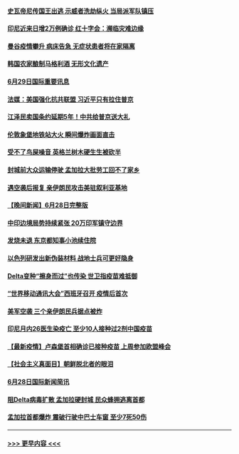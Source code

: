 #### [史瓦帝尼传国王出逃 示威者洗劫纵火 当局派军队镇压](../pages/prog202/a103153819.md?t=06292201) 
#### [印尼近来日增2万例确诊 红十字会：濒临灾难边缘](../pages/prog202/a103153800.md?t=06292201) 
#### [曼谷疫情攀升 病床告急 无症状患者将在家隔离](../pages/prog202/a103153743.md?t=06292201) 
#### [韩国农家酿制马格利酒 无形文化遗产](../pages/prog202/a103153703.md?t=06292201) 
#### [6月29日国际重要讯息](../pages/prog202/a103153688.md?t=06292201) 
#### [法媒：美国强化抗共联盟 习近平只有拉住普京](../pages/prog202/a103153707.md?t=06292201) 
#### [江泽民卖国条约延期5年！中共给普京送大礼](../pages/prog202/a103153687.md?t=06292201) 
#### [伦敦象堡地铁站大火 瞬间爆炸画面直击](../pages/prog202/a103153674.md?t=06292201) 
#### [受不了鸟屎噪音 英格兰树木硬生生被砍半](../pages/prog202/a103153649.md?t=06292201) 
#### [封城前大众运输停驶 孟加拉大批劳工回不了家乡](../pages/prog202/a103153560.md?t=06292201) 
#### [遇空袭后报复 亲伊朗民攻击美驻叙利亚基地](../pages/prog202/a103153499.md?t=06292201) 
#### [【晚间新闻】6月28日完整版](../pages/prog202/a103153516.md?t=06292201) 
#### [中印边境局势持续紧张 20万印军镇守边界](../pages/prog202/a103153450.md?t=06292201) 
#### [发烧未退 东京都知事小池续住院](../pages/prog202/a103153475.md?t=06292201) 
#### [以色列研发出新伪装材料 战地士兵可更好隐身](../pages/prog202/a103153021.md?t=06292201) 
#### [Delta变种“擦身而过”也传染 世卫指疫苗难抵御](../pages/prog202/a103153267.md?t=06292201) 
#### [“世界移动通讯大会”西班牙召开 疫情后首次](../pages/prog202/a103153139.md?t=06292201) 
#### [美军空袭 三个亲伊朗民兵据点被炸](../pages/prog202/a103153120.md?t=06292201) 
#### [印尼月内26医生染疫亡 至少10人接种过2剂中国疫苗](../pages/prog202/a103153088.md?t=06292201) 
#### [【最新疫情】卢森堡首相确诊已接种疫苗 上周参加欧盟峰会](../pages/prog202/a103153106.md?t=06292201) 
#### [【社会主义真面目】朝鲜脱北者的眼泪](../pages/prog202/a103153054.md?t=06292201) 
#### [6月28日国际新闻简讯](../pages/prog202/a103152868.md?t=06292201) 
#### [阻Delta病毒扩散 孟加拉硬封城 民众蜂拥逃离首都](../pages/prog202/a103152819.md?t=06292201) 
#### [孟加拉首都爆炸 震破行驶中巴士车窗 至少7死50伤](../pages/prog202/a103152803.md?t=06292201) 

----
#### [ >>> 更早内容 <<< ](../indexes/prog202-earlier.md)
